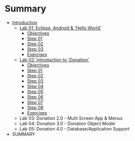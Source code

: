 # Summary

* [Introduction](README.md)
    * [Lab 01: Eclipse, Android & 'Hello World'](lab_01.md)
         * [Objectives](session1/lab/md/objectives.md)
         * [Step 01](session1/lab/md/step01.md)
         * [Step 02](session1/lab/md/step02.md)
         * [Step 03](session1/lab/md/step03.md)
         * [Exercises](session1/lab/md/exercises.md)
    * [Lab 02: Introduction to 'Donation'](lab_02.md)
         * [Objectives](session2/lab/md/objectives.md)
         * [Step 01](session2/lab/md/step01.md)
         * [Step 02](session2/lab/md/step02.md)
         * [Step 03](session2/lab/md/step03.md)
         * [Step 04](session2/lab/md/step04.md)
         * [Step 05](session2/lab/md/step05.md)
         * [Step 06](session2/lab/md/step06.md)
         * [Step 07](session2/lab/md/step07.md)
         * [Step 08](session2/lab/md/step08.md)
         * [Exercises](session2/lab/md/exercises.md)
    * Lab 03: Donation 2.0 - Multi Screen App & Menus
    * Lab 04: Donation 3.0 - Donation Object Model
    * Lab 05: Donation 4.0 - Database/Application Support
* SUMMARY


